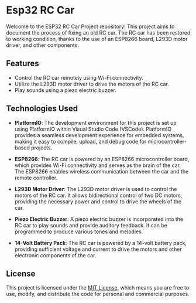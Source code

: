 # Esp32 RC Car

Welcome to the ESP32 RC Car Project repository! This project aims to document the process of fixing an old RC car. The RC car has been restored to working condition, thanks to the use of an ESP8266 board, L293D motor driver, and other components.

## Features

- Control the RC car remotely using Wi-Fi connectivity.
- Utilize the L293D motor driver to drive the motors of the RC car.
- Play sounds using a piezo electric buzzer.

## Technologies Used

- **PlatformIO**: The development environment for this project is set up using PlatformIO within Visual Studio Code (VSCode). PlatformIO provides a seamless development experience for embedded systems, making it easy to compile, upload, and debug code for microcontroller-based projects.

- **ESP8266**: The RC car is powered by an ESP8266 microcontroller board, which provides Wi-Fi connectivity and serves as the brain of the car. The ESP8266 enables wireless communication between the car and the remote controller.

- **L293D Motor Driver**: The L293D motor driver is used to control the motors of the RC car. It allows bidirectional control of two DC motors, providing the necessary power and control to drive the wheels of the car.

- **Piezo Electric Buzzer**: A piezo electric buzzer is incorporated into the RC car to play sounds and provide auditory feedback. It can be programmed to produce various tones and melodies.

- **14-Volt Battery Pack**: The RC car is powered by a 14-volt battery pack, providing sufficient voltage and current to drive the motors and other electronic components of the car.


## License

This project is licensed under the [MIT License](LICENSE), which means you are free to use, modify, and distribute the code for personal and commercial purposes.
